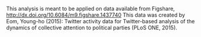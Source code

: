 This analysis is meant to be applied on data available from Figshare, http://dx.doi.org/10.6084/m9.figshare.1437740
This data was created by Eom, Young-ho (2015): Twitter activity data for Twitter-based analysis of the dynamics of collective attention to political parties (PLoS ONE, 2015).
